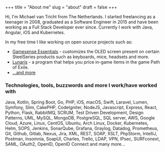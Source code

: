 +++
title = "About me"
slug = "about"
draft = false
+++

Hi, I'm Michael van Tricht from The Netherlands. I started freelancing as a teenager in 2008, graduated as a Software Engineer in 2015 and have been working as a Full Stack Developer ever since. Currently I work with Java, Angular, iOS and Kubernetes.

In my free time I like working on open source projects such as:

- [Gamesense Essentials](https://github.com/mtricht/gamesense-essentials) - customizes the OLED screen present on certain SteelSeries products such as keyboards, mice, headsets and more.
- [Lunaris](https://github.com/mtricht/lunaris) - a program that helps you price in-game items in the game Path of Exile.
- [...and more](https://github.com/mtricht)

### Technologies, tools, buzzwords and more I work/have worked with
 Java, Kotlin, Spring Boot, Go, PHP, iOS, macOS, Swift, Laravel, Lumen, Symfony, Slim, CakePHP, CodeIgniter, NodeJS, Javascript, Express, React, 
 Python, Flask, RabbitMQ, SCRUM, Test Driven Development, Design Patterns, UML, MySQL, MongoDB, PostgreSQL, SQL server, AWS, Google Cloud, Azure,
 Linux, CentOS, Ubuntu, Arch Linux, Docker, Kubernetes, Helm, SOPS, Jenkins, SonarQube, Grafana, Graylog, Datadog, Prometheus, Git, Github, Gitlab,
 Nexus, Jira, XML, REST, SOAP, XSLT, PhpStorm, IntelliJ, Postman, Insomnia, SoapUI, Charles, Trello, LDAP, VPN, IPsec, SURFconext, SAML, OAuth2,
 OpenID, OpenID Connect and many more...
